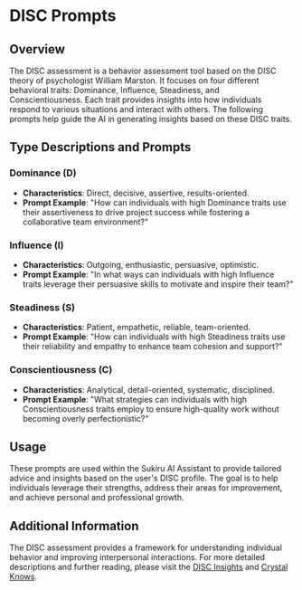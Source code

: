 # DISC Prompts

## Overview

The DISC assessment is a behavior assessment tool based on the DISC theory of psychologist William Marston. It focuses on four different behavioral traits: Dominance, Influence, Steadiness, and Conscientiousness. Each trait provides insights into how individuals respond to various situations and interact with others. The following prompts help guide the AI in generating insights based on these DISC traits.

## Type Descriptions and Prompts

### Dominance (D)
- **Characteristics**: Direct, decisive, assertive, results-oriented.
- **Prompt Example**: "How can individuals with high Dominance traits use their assertiveness to drive project success while fostering a collaborative team environment?"

### Influence (I)
- **Characteristics**: Outgoing, enthusiastic, persuasive, optimistic.
- **Prompt Example**: "In what ways can individuals with high Influence traits leverage their persuasive skills to motivate and inspire their team?"

### Steadiness (S)
- **Characteristics**: Patient, empathetic, reliable, team-oriented.
- **Prompt Example**: "How can individuals with high Steadiness traits use their reliability and empathy to enhance team cohesion and support?"

### Conscientiousness (C)
- **Characteristics**: Analytical, detail-oriented, systematic, disciplined.
- **Prompt Example**: "What strategies can individuals with high Conscientiousness traits employ to ensure high-quality work without becoming overly perfectionistic?"

## Usage

These prompts are used within the Sukiru AI Assistant to provide tailored advice and insights based on the user's DISC profile. The goal is to help individuals leverage their strengths, address their areas for improvement, and achieve personal and professional growth.

## Additional Information

The DISC assessment provides a framework for understanding individual behavior and improving interpersonal interactions. For more detailed descriptions and further reading, please visit the [DISC Insights](https://www.discinsights.com) and [Crystal Knows](https://www.crystalknows.com/disc).
